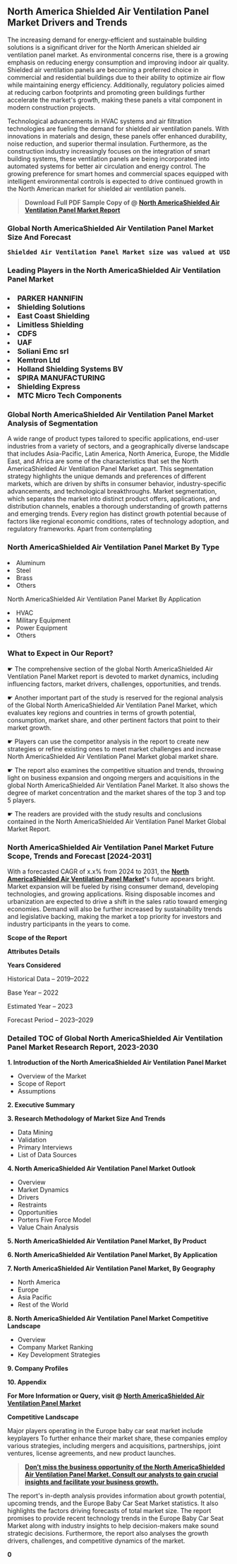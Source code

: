 <p> <h2>North America Shielded Air Ventilation Panel Market Drivers and Trends</h2><p>The increasing demand for energy-efficient and sustainable building solutions is a significant driver for the North American shielded air ventilation panel market. As environmental concerns rise, there is a growing emphasis on reducing energy consumption and improving indoor air quality. Shielded air ventilation panels are becoming a preferred choice in commercial and residential buildings due to their ability to optimize air flow while maintaining energy efficiency. Additionally, regulatory policies aimed at reducing carbon footprints and promoting green buildings further accelerate the market's growth, making these panels a vital component in modern construction projects.</p><p>Technological advancements in HVAC systems and air filtration technologies are fueling the demand for shielded air ventilation panels. With innovations in materials and design, these panels offer enhanced durability, noise reduction, and superior thermal insulation. Furthermore, as the construction industry increasingly focuses on the integration of smart building systems, these ventilation panels are being incorporated into automated systems for better air circulation and energy control. The growing preference for smart homes and commercial spaces equipped with intelligent environmental controls is expected to drive continued growth in the North American market for shielded air ventilation panels.</p></p><blockquote id="" class=""><strong>Download Full PDF Sample Copy of @&nbsp;<a href="https://www.verifiedmarketreports.com/download-sample/?rid=304524&utm_source=GitHub-Jan&utm_medium=264" target="_blank">North AmericaShielded Air Ventilation Panel Market Report</a>&nbsp;&nbsp;</strong></blockquote><h3 id="" class=""><strong>Global&nbsp;North AmericaShielded Air Ventilation Panel Market Size And Forecast</strong></h3><pre class="reader-text-block__code-block"><strong>Shielded Air Ventilation Panel Market size was valued at USD 1.2 Billion in 2022 and is projected to reach USD 2.5 Billion by 2030, growing at a CAGR of 10.1% from 2024 to 2030.</strong></pre><h3 id="" class="">Leading Players in the&nbsp;North AmericaShielded Air Ventilation Panel Market</h3><h3 class=""></Li><Li>PARKER HANNIFIN</Li><Li> Shielding Solutions</Li><Li> East Coast Shielding</Li><Li> Limitless Shielding</Li><Li> CDFS</Li><Li> UAF</Li><Li> Soliani Emc srl</Li><Li> Kemtron Ltd</Li><Li> Holland Shielding Systems BV</Li><Li> SPIRA MANUFACTURING</Li><Li> Shielding Express</Li><Li> MTC Micro Tech Components</h3><h3 id="" class="">Global&nbsp;North AmericaShielded Air Ventilation Panel Market Analysis of Segmentation</h3><p id="" class="">A wide range of product types tailored to specific applications, end-user industries from a variety of sectors, and a geographically diverse landscape that includes Asia-Pacific, Latin America, North America, Europe, the Middle East, and Africa are some of the characteristics that set the North AmericaShielded Air Ventilation Panel Market apart. This segmentation strategy highlights the unique demands and preferences of different markets, which are driven by shifts in consumer behavior, industry-specific advancements, and technological breakthroughs. Market segmentation, which separates the market into distinct product offers, applications, and distribution channels, enables a thorough understanding of growth patterns and emerging trends. Every region has distinct growth potential because of factors like regional economic conditions, rates of technology adoption, and regulatory frameworks. Apart from contemplating</p><h3 id="" class="">North AmericaShielded Air Ventilation Panel Market&nbsp;By Type</h3><p></Li><Li>Aluminum</Li><Li> Steel</Li><Li> Brass</Li><Li> Others</p><div class="" data-test-id=""><p>North AmericaShielded Air Ventilation Panel Market&nbsp;By Application</p></div><p class=""></Li><Li>HVAC</Li><Li> Military Equipment</Li><Li> Power Equipment</Li><Li> Others</p><div class="" data-test-id=""><h3><span class="">What to Expect in Our Report?</span></h3></div><div class="" data-test-id=""><p><span class="">☛ The comprehensive section of the global North AmericaShielded Air Ventilation Panel Market report is devoted to market dynamics, including influencing factors, market drivers, challenges, opportunities, and trends.</span></p></div><div class="" data-test-id=""><p><span class="">☛ Another important part of the study is reserved for the regional analysis of the Global North AmericaShielded Air Ventilation Panel Market, which evaluates key regions and countries in terms of growth potential, consumption, market share, and other pertinent factors that point to their market growth.</span></p></div><div class="" data-test-id=""><p><span class="">☛ Players can use the competitor analysis in the report to create new strategies or refine existing ones to meet market challenges and increase North AmericaShielded Air Ventilation Panel Market global market share.</span></p></div><div class="" data-test-id=""><p><span class="">☛ The report also examines the competitive situation and trends, throwing light on business expansion and ongoing mergers and acquisitions in the global North AmericaShielded Air Ventilation Panel Market. It also shows the degree of market concentration and the market shares of the top 3 and top 5 players.</span></p></div><div class="" data-test-id=""><p><span class="">☛ The readers are provided with the study results and conclusions contained in the North AmericaShielded Air Ventilation Panel Market Global Market Report.</span></p></div><div class="" data-test-id=""><h3><span class="">North AmericaShielded Air Ventilation Panel Market Future Scope, Trends and Forecast [2024-2031]</span></h3></div><div class="" data-test-id=""><p><span class="">With a forecasted CAGR of x.x% from 2024 to 2031, the <strong><a href="https://www.verifiedmarketreports.com/download-sample/?rid=304524&utm_source=GitHub-Jan&utm_medium=264" target="_blank">North AmericaShielded Air Ventilation Panel Market</a>'</strong>s future appears bright. Market expansion will be fueled by rising consumer demand, developing technologies, and growing applications. Rising disposable incomes and urbanization are expected to drive a shift in the sales ratio toward emerging economies. Demand will also be further increased by sustainability trends and legislative backing, making the market a top priority for investors and industry participants in the years to come.</span></p><p id="ember66" class="ember-view reader-text-block__paragraph"><strong>Scope of the Report</strong></p><p id="ember67" class="ember-view reader-text-block__paragraph"><strong>Attributes Details</strong></p><p id="ember68" class="ember-view reader-text-block__paragraph"><strong>Years Considered</strong></p><p id="ember69" class="ember-view reader-text-block__paragraph">Historical Data &ndash; 2019&ndash;2022</p><p id="ember70" class="ember-view reader-text-block__paragraph">Base Year &ndash; 2022</p><p id="ember71" class="ember-view reader-text-block__paragraph">Estimated Year &ndash; 2023</p><p id="ember72" class="ember-view reader-text-block__paragraph">Forecast Period &ndash; 2023&ndash;2029</p></div><h3 id="" class="">Detailed TOC of Global North AmericaShielded Air Ventilation Panel Market Research Report, 2023-2030</h3><p id="" class=""><strong>1. Introduction of the North AmericaShielded Air Ventilation Panel Market</strong></p><ul><li>Overview of the Market</li><li>Scope of Report</li><li>Assumptions</li></ul><p id="" class=""><strong>2. Executive Summary</strong></p><p id="" class=""><strong>3. Research Methodology of Market Size And Trends</strong></p><ul><li>Data Mining</li><li>Validation</li><li>Primary Interviews</li><li>List of Data Sources</li></ul><p id="" class=""><strong>4. North AmericaShielded Air Ventilation Panel Market Outlook</strong></p><ul><li>Overview</li><li>Market Dynamics</li><li>Drivers</li><li>Restraints</li><li>Opportunities</li><li>Porters Five Force Model</li><li>Value Chain Analysis</li></ul><p id="" class=""><strong>5. North AmericaShielded Air Ventilation Panel Market, By Product</strong></p><p id="" class=""><strong>6. North AmericaShielded Air Ventilation Panel Market, By Application</strong></p><p id="" class=""><strong>7. North AmericaShielded Air Ventilation Panel Market, By Geography</strong></p><ul><li>North America</li><li>Europe</li><li>Asia Pacific</li><li>Rest of the World</li></ul><p id="" class=""><strong>8. North AmericaShielded Air Ventilation Panel Market Competitive Landscape</strong></p><ul><li>Overview</li><li>Company Market Ranking</li><li>Key Development Strategies</li></ul><p id="" class=""><strong>9. Company Profiles</strong></p><p id="" class=""><strong>10. Appendix</strong></p><p><strong>For More Information or Query, visit&nbsp;@ <a href="https://www.verifiedmarketreports.com/product/shielded-air-ventilation-panel-market/" target="_blank">North AmericaShielded Air Ventilation Panel Market</a></strong></p><p id="ember61" class="ember-view reader-text-block__paragraph"><strong>Competitive Landscape</strong></p><p id="ember62" class="ember-view reader-text-block__paragraph">Major players operating in the Europe baby car seat market include keyplayers To further enhance their market share, these companies employ various strategies, including mergers and acquisitions, partnerships, joint ventures, license agreements, and new product launches.</p><blockquote id="ember63" class="ember-view reader-text-block__blockquote"><strong><a href="https://www.verifiedmarketreports.com/download-sample/?rid=304524&utm_source=GitHub-Jan&utm_medium=264" target="_blank">Don&rsquo;t miss the business opportunity of the North AmericaShielded Air Ventilation Panel Market. Consult our analysts to gain crucial insights and facilitate your business growth.</a></strong></blockquote><p id="ember64" class="ember-view reader-text-block__paragraph">The report's in-depth analysis provides information about growth potential, upcoming trends, and the Europe Baby Car Seat Market statistics. It also highlights the factors driving forecasts of total market size. The report promises to provide recent technology trends in the Europe Baby Car Seat Market along with industry insights to help decision-makers make sound strategic decisions. Furthermore, the report also analyses the growth drivers, challenges, and competitive dynamics of the market.</p><p class="ember-view reader-text-block__paragraph"><strong>0</strong></p>
